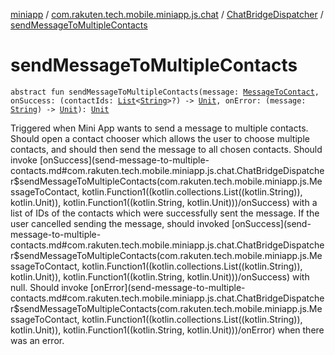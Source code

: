 [miniapp](../../index.md) / [com.rakuten.tech.mobile.miniapp.js.chat](../index.md) / [ChatBridgeDispatcher](index.md) / [sendMessageToMultipleContacts](./send-message-to-multiple-contacts.md)

# sendMessageToMultipleContacts

`abstract fun sendMessageToMultipleContacts(message: `[`MessageToContact`](../../com.rakuten.tech.mobile.miniapp.js/-message-to-contact/index.md)`, onSuccess: (contactIds: `[`List`](https://kotlinlang.org/api/latest/jvm/stdlib/kotlin.collections/-list/index.html)`<`[`String`](https://kotlinlang.org/api/latest/jvm/stdlib/kotlin/-string/index.html)`>?) -> `[`Unit`](https://kotlinlang.org/api/latest/jvm/stdlib/kotlin/-unit/index.html)`, onError: (message: `[`String`](https://kotlinlang.org/api/latest/jvm/stdlib/kotlin/-string/index.html)`) -> `[`Unit`](https://kotlinlang.org/api/latest/jvm/stdlib/kotlin/-unit/index.html)`): `[`Unit`](https://kotlinlang.org/api/latest/jvm/stdlib/kotlin/-unit/index.html)

Triggered when Mini App wants to send a message to multiple contacts.
Should open a contact chooser which allows the user to choose multiple contacts,
and should then send the message to all chosen contacts.
Should invoke [onSuccess](send-message-to-multiple-contacts.md#com.rakuten.tech.mobile.miniapp.js.chat.ChatBridgeDispatcher$sendMessageToMultipleContacts(com.rakuten.tech.mobile.miniapp.js.MessageToContact, kotlin.Function1((kotlin.collections.List((kotlin.String)), kotlin.Unit)), kotlin.Function1((kotlin.String, kotlin.Unit)))/onSuccess) with a list of IDs of the contacts which were successfully sent the message.
If the user cancelled sending the message, should invoked [onSuccess](send-message-to-multiple-contacts.md#com.rakuten.tech.mobile.miniapp.js.chat.ChatBridgeDispatcher$sendMessageToMultipleContacts(com.rakuten.tech.mobile.miniapp.js.MessageToContact, kotlin.Function1((kotlin.collections.List((kotlin.String)), kotlin.Unit)), kotlin.Function1((kotlin.String, kotlin.Unit)))/onSuccess) with null.
Should invoke [onError](send-message-to-multiple-contacts.md#com.rakuten.tech.mobile.miniapp.js.chat.ChatBridgeDispatcher$sendMessageToMultipleContacts(com.rakuten.tech.mobile.miniapp.js.MessageToContact, kotlin.Function1((kotlin.collections.List((kotlin.String)), kotlin.Unit)), kotlin.Function1((kotlin.String, kotlin.Unit)))/onError) when there was an error.

